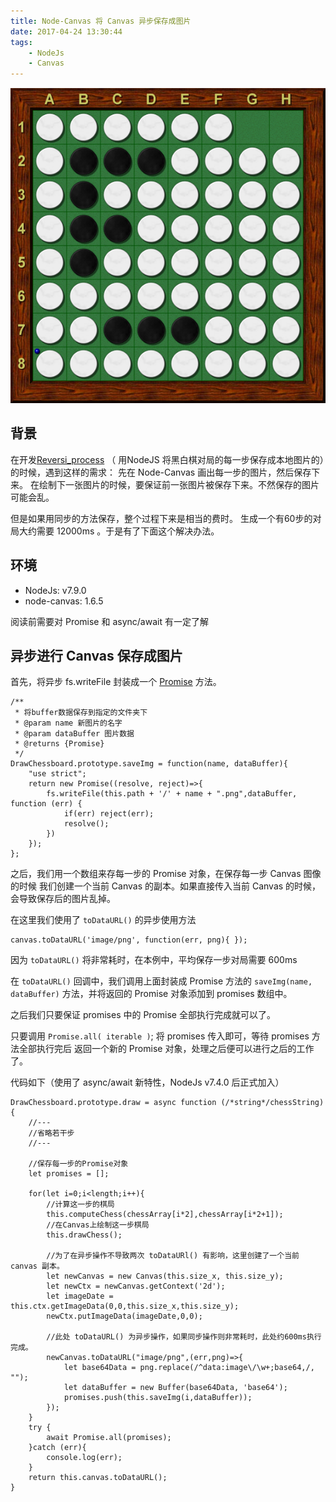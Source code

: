 ```yaml
---
title: Node-Canvas 将 Canvas 异步保存成图片
date: 2017-04-24 13:30:44
tags: 
    - NodeJs
    - Canvas
---
```


![黑白棋](node-canvas/hbq.png)
## 背景
在开发[Reversi_process](https://github.com/shianqi/Reversi_process)
（ 用NodeJS 将黑白棋对局的每一步保存成本地图片的）的时候，遇到这样的需求：
先在 Node-Canvas 画出每一步的图片，然后保存下来。
在绘制下一张图片的时候，要保证前一张图片被保存下来。不然保存的图片可能会乱。

但是如果用同步的方法保存，整个过程下来是相当的费时。
生成一个有60步的对局大约需要 12000ms 。于是有了下面这个解决办法。

## 环境
* NodeJs: v7.9.0
* node-canvas: 1.6.5

阅读前需要对 Promise 和 async/await 有一定了解 

## 异步进行 Canvas 保存成图片
首先，将异步 fs.writeFile 封装成一个 [Promise](https://developer.mozilla.org/en-US/docs/Web/JavaScript/Reference/Global_Objects/Promise) 方法。
```NodeJs
/**
 * 将buffer数据保存到指定的文件夹下
 * @param name 新图片的名字
 * @param dataBuffer 图片数据
 * @returns {Promise}
 */
DrawChessboard.prototype.saveImg = function(name, dataBuffer){
	"use strict";
	return new Promise((resolve, reject)=>{
		fs.writeFile(this.path + '/' + name + ".png",dataBuffer, function (err) {
			if(err) reject(err);
			resolve();
		})
	});
};
```
之后，我们用一个数组来存每一步的 Promise 对象，在保存每一步 Canvas 图像的时候
我们创建一个当前 Canvas 的副本。如果直接传入当前 Canvas 的时候，会导致保存后的图片乱掉。

在这里我们使用了 `toDataURL()` 的异步使用方法

```
canvas.toDataURL('image/png', function(err, png){ });
```

因为 `toDataURL()` 将非常耗时，在本例中，平均保存一步对局需要 600ms

在 `toDataURL()` 回调中，我们调用上面封装成 Promise 方法的 `saveImg(name, dataBuffer)`
方法，并将返回的 Promise 对象添加到 promises 数组中。

之后我们只要保证 promises 中的 Promise 全部执行完成就可以了。

只要调用 `Promise.all( iterable )`; 将 promises 传入即可，等待 promises 方法全部执行完后
返回一个新的 Promise 对象，处理之后便可以进行之后的工作了。



代码如下（使用了 async/await 新特性，NodeJs v7.4.0 后正式加入）
```NodeJs
DrawChessboard.prototype.draw = async function (/*string*/chessString) {
    //---
    //省略若干步
    //---
    
    //保存每一步的Promise对象
    let promises = [];
    
    for(let i=0;i<length;i++){
        //计算这一步的棋局
        this.computeChess(chessArray[i*2],chessArray[i*2+1]);
        //在Canvas上绘制这一步棋局
        this.drawChess();
    
        //为了在异步操作不导致两次 toDataURl() 有影响，这里创建了一个当前 canvas 副本。
        let newCanvas = new Canvas(this.size_x, this.size_y);
        let newCtx = newCanvas.getContext('2d');
        let imageDate = this.ctx.getImageData(0,0,this.size_x,this.size_y);
        newCtx.putImageData(imageDate,0,0);
    
        //此处 toDataURL() 为异步操作，如果同步操作则非常耗时，此处约600ms执行完成。
        newCanvas.toDataURL("image/png",(err,png)=>{
            let base64Data = png.replace(/^data:image\/\w+;base64,/, "");
            let dataBuffer = new Buffer(base64Data, 'base64');
            promises.push(this.saveImg(i,dataBuffer));
        });
    }
    try {
        await Promise.all(promises);
    }catch (err){
        console.log(err);
    }
    return this.canvas.toDataURL();
}
```